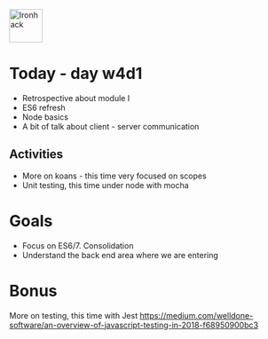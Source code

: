 <img src="https://raw.githubusercontent.com/webmad1019-1/w1d3-advanced-selectors-positioning-full-layout/master/img/ironhack.svg?sanitize=true" alt="Ironhack" width="60"/>

# Today - day w4d1

- Retrospective about module I
- ES6 refresh
- Node basics
- A bit of talk about client - server communication

## Activities

- More on koans - this time very focused on scopes
- Unit testing, this time under node with mocha

# Goals

- Focus on ES6/7. Consolidation
- Understand the back end area where we are entering

# Bonus

More on testing, this time with Jest
https://medium.com/welldone-software/an-overview-of-javascript-testing-in-2018-f68950900bc3
